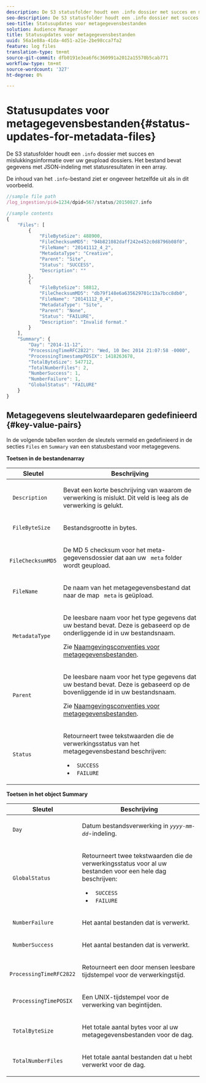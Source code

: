 ```yaml
---
description: De S3 statusfolder houdt een .info dossier met succes en mislukkingsinformatie over uw geupload dossiers. Het bestand bevat gegevens met JSON-indeling met statusresultaten in een array.
seo-description: De S3 statusfolder houdt een .info dossier met succes en mislukkingsinformatie over uw geupload dossiers. Het bestand bevat gegevens met JSON-indeling met statusresultaten in een array.
seo-title: Statusupdates voor metagegevensbestanden
solution: Audience Manager
title: Statusupdates voor metagegevensbestanden
uuid: 56a1e88a-41da-4d51-a21e-2be98cca7fa2
feature: log files
translation-type: tm+mt
source-git-commit: dfb0191e3ea6f6c360991a2012a15570b5cab771
workflow-type: tm+mt
source-wordcount: '327'
ht-degree: 0%

---
```



# Statusupdates voor metagegevensbestanden{#status-updates-for-metadata-files}

De S3 statusfolder houdt een `.info` dossier met succes en mislukkingsinformatie over uw geupload dossiers. Het bestand bevat gegevens met JSON-indeling met statusresultaten in een array.

De inhoud van het `.info`-bestand ziet er ongeveer hetzelfde uit als in dit voorbeeld.

```js
//sample file path
/log_ingestion/pid=1234/dpid=567/status/20150827.info

//sample contents
{
    "Files": [
        {
            "FileByteSize": 488900,
            "FileChecksumMD5": "94b821082daff242e452c0d8796b08f0",
            "FileName": "20141112_4_2",
            "MetadataType": "Creative",
            "Parent": "Site",
            "Status": "SUCCESS",
            "Description": ""
        },
        {
            "FileByteSize": 58812,
            "FileChecksumMD5": "db79f148e6a635629701c13a7bcc8db0",
            "FileName": "20141112_0_4",
            "MetadataType": "Site",
            "Parent": "None",
            "Status": "FAILURE",
            "Description": "Invalid format."
        }
    ],
    "Summary": {
        "Day": "2014-11-12",
        "ProcessingTimeRFC2822": "Wed, 10 Dec 2014 21:07:58 -0000",
        "ProcessingTimestampPOSIX": 1418263678,
        "TotalByteSize": 547712,
        "TotalNumberFiles": 2,
        "NumberSuccess": 1,
        "NumberFailure": 1,
        "GlobalStatus": "FAILURE"
    }
}
```

## Metagegevens sleutelwaardeparen gedefinieerd {#key-value-pairs}

In de volgende tabellen worden de sleutels vermeld en gedefinieerd in de secties `Files` en `Summary` van een statusbestand voor metagegevens.

**Toetsen in de bestandenarray**

<table id="table_BF23C032FEFA446282E9364E85BE8C9F"> 
 <thead> 
  <tr> 
   <th colname="col1" class="entry"> Sleutel </th> 
   <th colname="col2" class="entry"> Beschrijving </th> 
  </tr> 
 </thead>
 <tbody> 
  <tr> 
   <td colname="col1"> <p> <code> Description</code> </p> </td> 
   <td colname="col2"> <p>Bevat een korte beschrijving van waarom de verwerking is mislukt. Dit veld is leeg als de verwerking is gelukt. </p> </td> 
  </tr> 
  <tr> 
   <td colname="col1"> <p> <code> FileByteSize</code> </p> </td> 
   <td colname="col2"> <p>Bestandsgrootte in bytes. </p> </td> 
  </tr> 
  <tr> 
   <td colname="col1"> <p> <code> FileChecksumMD5</code> </p> </td> 
   <td colname="col2"> <p>De MD 5 checksum voor het meta-gegevensdossier dat aan uw <code> meta</code> folder wordt geupload. </p> </td> 
  </tr> 
  <tr> 
   <td colname="col1"> <p> <code> FileName</code> </p> </td> 
   <td colname="col2"> <p>De naam van het metagegevensbestand dat naar de map <code> meta</code> is geüpload. </p> </td> 
  </tr> 
  <tr> 
   <td colname="col1"> <p> <code> MetadataType</code> </p> </td> 
   <td colname="col2"> <p>De leesbare naam voor het type gegevens dat uw bestand bevat. Deze is gebaseerd op de onderliggende id in uw bestandsnaam. </p> <p>Zie <a href="../../../reporting/audience-optimization-reports/metadata-files-intro/metadata-file-names.md"> Naamgevingsconventies voor metagegevensbestanden</a>. </p> </td> 
  </tr> 
  <tr> 
   <td colname="col1"> <p> <code> Parent</code> </p> </td> 
   <td colname="col2"> <p>De leesbare naam voor het type gegevens dat uw bestand bevat. Deze is gebaseerd op de bovenliggende id in uw bestandsnaam. </p> <p>Zie <a href="../../../reporting/audience-optimization-reports/metadata-files-intro/metadata-file-names.md"> Naamgevingsconventies voor metagegevensbestanden</a>. </p> </td> 
  </tr> 
  <tr> 
   <td colname="col1"> <p> <code> Status</code> </p> </td> 
   <td colname="col2"> <p>Retourneert twee tekstwaarden die de verwerkingsstatus van het metagegevensbestand beschrijven: </p> 
    <ul id="ul_3814EBB6B42B4EB294B1ABA5782190B6"> 
     <li id="li_92AAECE7E9A44B1193A1D93ABBCE46B0"> <code> SUCCESS</code> </li> 
     <li id="li_3109F4E254374117A89CB989F221CB18"> <code> FAILURE</code> </li> 
    </ul> </td> 
  </tr> 
 </tbody> 
</table>

**Toetsen in het object Summary**

<table id="table_C765A0CDBAA14A2FB5E0D38BDD1D292A"> 
 <thead> 
  <tr> 
   <th colname="col1" class="entry"> Sleutel </th> 
   <th colname="col2" class="entry"> Beschrijving </th> 
  </tr> 
 </thead>
 <tbody> 
  <tr> 
   <td colname="col1"> <p> <code> Day</code> </p> </td> 
   <td colname="col2"> <p>Datum bestandsverwerking in <code><i>yyyy-mm-dd</i></code>-indeling. </p> </td> 
  </tr> 
  <tr> 
   <td colname="col1"> <p> <code> GlobalStatus</code> </p> </td> 
   <td colname="col2"> <p>Retourneert twee tekstwaarden die de verwerkingsstatus voor al uw bestanden voor een hele dag beschrijven: </p> 
    <ul id="ul_3FC092CA043A486C9C79FECF71FAF8FB"> 
     <li id="li_754B32D8267D44BBBD6EC354C459C566"> <code> SUCCESS</code> </li> 
     <li id="li_8B64E39C80424AC2B95DF9B53D62864E"> <code> FAILURE</code> </li> 
    </ul> </td> 
  </tr> 
  <tr> 
   <td colname="col1"> <p> <code> NumberFailure</code> </p> </td> 
   <td colname="col2"> <p>Het aantal bestanden dat is verwerkt. </p> </td> 
  </tr> 
  <tr> 
   <td colname="col1"> <p> <code> NumberSuccess</code> </p> </td> 
   <td colname="col2"> <p>Het aantal bestanden dat is verwerkt. </p> </td> 
  </tr> 
  <tr> 
   <td colname="col1"> <p> <code> ProcessingTimeRFC2822</code> </p> </td> 
   <td colname="col2"> <p>Retourneert een door mensen leesbare tijdstempel voor de verwerkingstijd. </p> </td> 
  </tr> 
  <tr> 
   <td colname="col1"> <p> <code> ProcessingTimePOSIX</code> </p> </td> 
   <td colname="col2"> <p>Een UNIX-tijdstempel voor de verwerking van begintijden. </p> </td> 
  </tr> 
  <tr> 
   <td colname="col1"> <p> <code> TotalByteSize</code> </p> </td> 
   <td colname="col2"> <p>Het totale aantal bytes voor al uw metagegevensbestanden voor de dag. </p> </td> 
  </tr> 
  <tr> 
   <td colname="col1"> <p> <code> TotalNumberFiles</code> </p> </td> 
   <td colname="col2"> <p>Het totale aantal bestanden dat u hebt verwerkt voor de dag. </p> </td> 
  </tr> 
 </tbody> 
</table>
